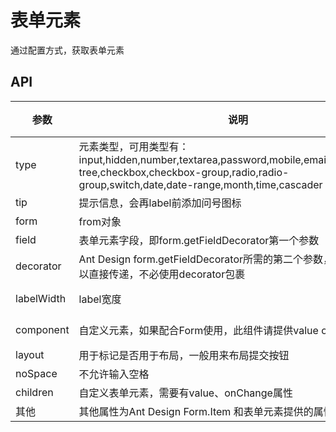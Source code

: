 # 表单元素

通过配置方式，获取表单元素

## API

参数|说明|类型|默认值
---|---|---|---
type | 元素类型，可用类型有：input,hidden,number,textarea,password,mobile,email,select,select-tree,checkbox,checkbox-group,radio,radio-group,switch,date,date-range,month,time,cascader | string | 'input'
tip | 提示信息，会再label前添加问号图标 | string | -
form | from对象 | object | -
field | 表单元素字段，即form.getFieldDecorator第一个参数 | string | -  
decorator | Ant Design form.getFieldDecorator所需的第二个参数，所有属性也可以直接传递，不必使用decorator包裹| object | -
labelWidth | label宽度 | number 或 string | -
component | 自定义元素，如果配合Form使用，此组件请提供value onChange属性 | ReactNode 或 function | -
layout | 用于标记是否用于布局，一般用来布局提交按钮 | boolean | false
noSpace | 不允许输入空格 | boolean | false
children | 自定义表单元素，需要有value、onChange属性 | ReactNode | -  
其他 | 其他属性为Ant Design Form.Item 和表单元素提供的属性 | - | - 
